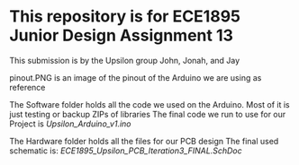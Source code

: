 # This repository is for ECE1895 Junior Design Assignment 13

This submission is by the Upsilon group John, Jonah, and Jay


pinout.PNG is an image of the pinout of the Arduino we are using as reference

The Software folder holds all the code we used on the Arduino.
Most of it is just testing or backup ZIPs of libraries
The final code we run to use for our Project is *Upsilon_Arduino_v1.ino*

The Hardware folder holds all the files for our PCB design
The final used schematic is: *ECE1895_Upsilon_PCB_Iteration3_FINAL.SchDoc*